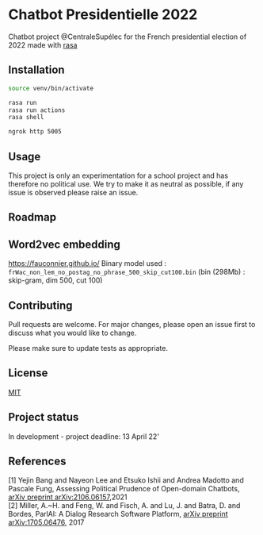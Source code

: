 # Chatbot Presidentielle 2022
Chatbot project @CentraleSupélec for the French presidential election of 2022 made with [rasa](https://rasa.com/)

## Installation
```bash 
source venv/bin/activate
```

```bash 
rasa run 
rasa run actions
rasa shell
```

```bash 
ngrok http 5005
```

## Usage
This project is only an experimentation for a school project and has therefore no political use. We try to make it as neutral as possible, if any issue is observed please raise an issue. 

## Roadmap

## Word2vec embedding

https://fauconnier.github.io/
Binary model used : `frWac_non_lem_no_postag_no_phrase_500_skip_cut100.bin` (bin (298Mb) : skip-gram, dim 500, cut 100)


## Contributing
Pull requests are welcome. For major changes, please open an issue first to discuss what you would like to change.

Please make sure to update tests as appropriate.

## License
[MIT]()

## Project status
In development - project deadline: 13 April 22'

## References
[1] Yejin Bang and Nayeon Lee and Etsuko Ishii and Andrea Madotto and Pascale Fung, Assessing Political Prudence of Open-domain Chatbots, [arXiv preprint arXiv:2106.06157](https://arxiv.org/abs/2106.06157),2021  
[2] Miller, A.~H. and Feng, W. and Fisch, A. and Lu, J. and Batra, D. and Bordes, ParlAI: A Dialog Research Software Platform, [arXiv preprint arXiv:1705.06476](https://arxiv.org/abs/2004.13637), 2017